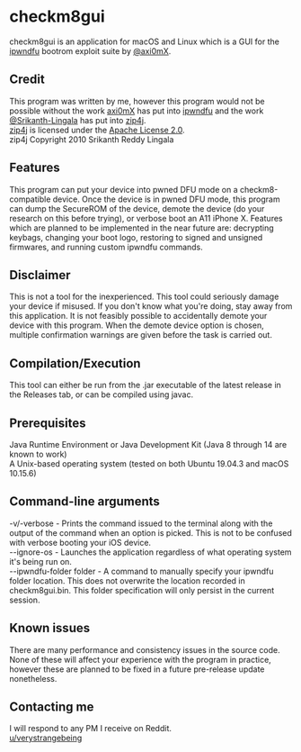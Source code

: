 # checkm8gui

checkm8gui is an application for macOS and Linux which is a GUI for the [ipwndfu](https://github.com/axi0mx/ipwndfu/) bootrom exploit suite by [@axi0mX](https://github.com/axi0mx/).

## Credit

This program was written by me, however this program would not be possible without the work [axi0mX](https://github.com/axi0mx/) has put into [ipwndfu](https://github.com/axi0mx/ipwndfu/) and the work [@Srikanth-Lingala](https://github.com/srikanth-lingala/) has put into [zip4j](https://github.com/srikanth-lingala/zip4j/).<br/>
[zip4j](https://github.com/srikanth-lingala/zip4j/) is licensed under the [Apache License 2.0](https://www.apache.org/licenses/LICENSE-2.0.txt).<br/>
zip4j Copyright 2010 Srikanth Reddy Lingala

## Features

This program can put your device into pwned DFU mode on a checkm8-compatible device. Once the device is in pwned DFU mode, this program can dump the SecureROM of the device, demote the device (do your research on this before trying), or verbose boot an A11 iPhone X. Features which are planned to be implemented in the near future are: decrypting keybags, changing your boot logo, restoring to signed and unsigned firmwares, and running custom ipwndfu commands.

## Disclaimer

This is not a tool for the inexperienced. This tool could seriously damage your device if misused. If you don't know what you're doing, stay away from this application. It is not feasibly possible to accidentally demote your device with this program. When the demote device option is chosen, multiple confirmation warnings are given before the task is carried out.

## Compilation/Execution

This tool can either be run from the .jar executable of the latest release in the Releases tab, or can be compiled using javac.

## Prerequisites

Java Runtime Environment or Java Development Kit (Java 8 through 14 are known to work)<br/>
A Unix-based operating system (tested on both Ubuntu 19.04.3 and macOS 10.15.6)

## Command-line arguments

-v/-verbose - Prints the command issued to the terminal along with the output of the command when an option is picked. This is not to be confused with verbose booting your iOS device.<br/>
--ignore-os - Launches the application regardless of what operating system it's being run on.<br/>
--ipwndfu-folder folder - A command to manually specify your ipwndfu folder location. This does not overwrite the location recorded in checkm8gui.bin. This folder specification will only persist in the current session.

## Known issues

There are many performance and consistency issues in the source code. None of these will affect your experience with the program in practice, however these are planned to be fixed in a future pre-release update nonetheless.

## Contacting me

I will respond to any PM I receive on Reddit.<br/>
[u/verystrangebeing](https://reddit.com/user/verystrangebeing/)
